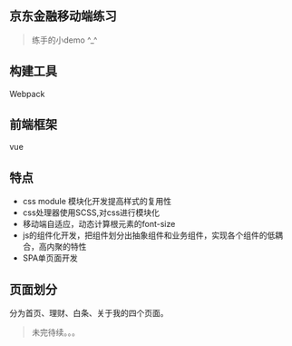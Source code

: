  ## 京东金融移动端练习
 >练手的小demo ^_^

 ## 构建工具
 Webpack

 ## 前端框架

 vue

 ## 特点

 * css module 模块化开发提高样式的复用性
 * css处理器使用SCSS,对css进行模块化
 * 移动端自适应，动态计算根元素的font-size
 * js的组件化开发，把组件划分出抽象组件和业务组件，实现各个组件的低耦合，高内聚的特性
 * SPA单页面开发

 ## 页面划分

 分为首页、理财、白条、关于我的四个页面。

 >未完待续。。。
